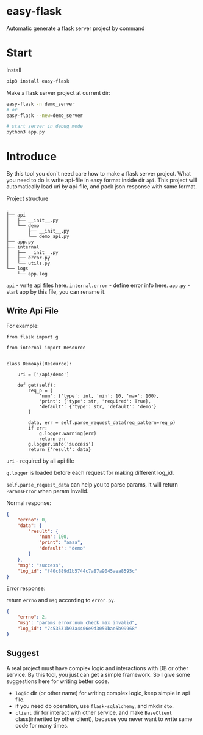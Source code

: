 # easy-flask
Automatic generate a flask server project by command

# Start
Install
```bash
pip3 install easy-flask
```
Make a flask server project at current dir:
```bash
easy-flask -n demo_server
# or
easy-flask --new=demo_server

# start server in debug mode
python3 app.py
```

# Introduce
By this tool you don`t need care how to make a flask server project.
What you need to do is write api-file in easy format inside dir ``api``.
This project will automatically load uri by api-file, and pack json response with same format.

Project structure
```base
.
├── api
│   ├── __init__.py
│   └── demo
│       ├── __init__.py
│       └── demo_api.py
├── app.py
├── internal
│   ├── __init__.py
│   ├── error.py
│   └── utils.py
└── logs
    └── app.log

```

``api`` - write api files here.
``internal.error`` - define error info here.
``app.py`` - start app by this file, you can rename it.

## Write Api File
For example:
```python3
from flask import g

from internal import Resource


class DemoApi(Resource):

    uri = ['/api/demo']

    def get(self):
        req_p = {
            'num': {'type': int, 'min': 10, 'max': 100},
            'print': {'type': str, 'required': True},
            'default': {'type': str, 'default': 'demo'}
        }

        data, err = self.parse_request_data(req_pattern=req_p)
        if err:
            g.logger.warning(err)
            return err
        g.logger.info('success')
        return {'result': data}
```

``uri`` - required by all api file

``g.logger`` is loaded before each request for making different log_id.

``self.parse_request_data`` can help you to parse params, it will return ``ParamsError`` when param invalid.

Normal response:
```json
{
    "errno": 0,
    "data": {
        "result": {
            "num": 100,
            "print": "aaaa",
            "default": "demo"
        }
    },
    "msg": "success",
    "log_id": "f40c889d1b5744c7a87a9045aea8595c"
}
```

Error response:

return ``errno`` and ``msg`` according to ``error.py``.
```json
{
    "errno": 2,
    "msg": "params error:num check max invalid",
    "log_id": "7c53531b93a4406e9d3050bae5b99968"
}
```

## Suggest
A real project must have complex logic and interactions with DB or other service.
By this tool, you just can get a simple framework. So I give some suggestions here for writing better code.

- ``logic`` dir (or other name) for writing complex logic, keep simple in api file.
- if you need db operation, use ``flask-sqlalchemy``, and mkdir ``dto``.
- ``client`` dir for interact with other service, and make ``BaseClient`` class(inherited by other client), because you never want to write same code for many times.
